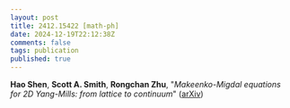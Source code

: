 ```yaml
---
layout: post
title: 2412.15422 [math-ph]
date: 2024-12-19T22:12:38Z
comments: false
tags: publication
published: true
---
```


<b>Hao Shen</b>, <b>Scott A. Smith</b>, <b>Rongchan Zhu</b>, "<i>Makeenko-Migdal equations for 2D Yang-Mills: from lattice to continuum</i>" ([arXiv](http://arxiv.org/abs/2412.15422v1))
